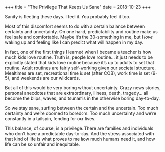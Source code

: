 +++
title = "The Privilege That Keeps Us Sane"
date = 2018-10-23
+++

Sanity is fleeting these days. I feel it. You probably feel it too.

Most of this discomfort seems to do with a certain balance between certainty and uncertainty. On one hand, predictability and routine make us feel safe and comfortable. Maybe it&#8217;s the 30-something in me, but I _love_ waking up and feeling like I can predict what will happen in my day.

In fact, one of the first things I learned when I became a teacher is how much kids love routine. Truth is, people love routine&#8230; it just needs to be explicitly stated that kids love routine because it&#8217;s up to adults to set that routine. Adult routines are fairly self-working given our societal structure. Mealtimes are set, recreational time is set (after COB), work time is set (9-5), and weekends are our wildcards.

But all of this would be very boring without uncertainty. Crazy news stories, personal anecdotes that are extraordinary, illness, death, tragedy&#8230; all become the blips, waves, and tsunamis in the otherwise boring day-to-day.

So we stay sane, surfing between the certain and the uncertain. Too much certainty and we&#8217;re doomed to boredom. Too much uncertainty and we&#8217;re constantly in a tailspin, fending for our lives.

This balance, of course, is a privilege. There are families and individuals who don&#8217;t have a predictable day-to-day. And the stress associated with that kind of life is what proves to me how much humans need it, and how life can be so unfair and inequitable.